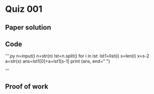 # Quiz 001

## Paper solution

## Code
'''.py
n=input()
n=str(n)
lst=n.split()
for i in lst:
    lst1=list(i)
    s=len(i)
    x=s-2
    a=str(x)
    ans=lst1[0]+a+lst1[s-1]
    print (ans, end=" ")


'''

## Proof of work
